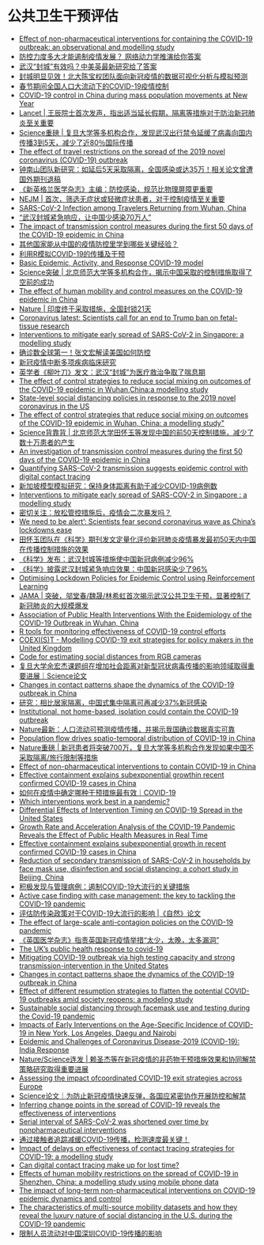# 公共卫生干预评估
- [Effect of non-pharmaceutical interventions for containing the COVID-19 outbreak: an observational and modelling study](https://www.worldpop.org/events/COVID_NPI)
- [防控力度多大才能遏制疫情发展？ 网络动力学推演给你答案](https://mp.weixin.qq.com/s/cOR7vX7HDpze8bwjUWf_RQ)
- [武汉“封城”有效吗？中美英最新研究给了答案](https://mp.weixin.qq.com/s/9mLMejp-32ZXepd_dGO_jg)
- [封城明显见效！北大陈宝权团队面向新冠疫情的数据可视化分析与模拟预测](https://mp.weixin.qq.com/s?__biz=MzI3MTA0MTk1MA==&mid=2652063313&idx=2&sn=017c26ec474fac9ab28f1fcf5616ff35&chksm=f12032a0c657bbb61303f83a421d0fa84ef7b4a3d1bac3ee26dcc316c8ff9b735c89f522d75d&mpshare=1&scene=1&srcid=&sharer_sharetime=1581410993797&sharer_shareid=9e5fd5f5b70c04306ea0c75c977dcdf9#rd)
- [春节期间全国人口大流动下的COVID-19疫情控制](https://mp.weixin.qq.com/s?__biz=MzU0Njk0ODk4Mg==&mid=2247487424&idx=1&sn=b3570dcfa7ac64ec69ed0b8993cd1915&chksm=fb549dd9cc2314cf4feffbf026f7a60274ba50d794633d5fb6cc8492bb22c369d526caf71d7c&mpshare=1&scene=1&srcid=&sharer_sharetime=1582626553764&sharer_shareid=cc522eb07e997d352cfce26bb80d69ec#rd)
- [COVID-19 control in China during mass population movements at New Year](https://www.thelancet.com/journals/lancet/article/PIIS0140-6736(20)30421-9/fulltext)
- [Lancet | 王辰院士首次发声，指出适当延长假期，隔离等措施对于防治新冠肺炎至关重要](https://mp.weixin.qq.com/s?__biz=MzU3MTE3MjUyOA==&mid=2247507374&idx=4&sn=92fe649edce8f1a15fb74fb2a8800767&chksm=fce6ae71cb912767bb8b65a3e0001b44e3ce49e178f9e3345837b9226c554a97ae2803cc12de&mpshare=1&scene=1&srcid=&sharer_sharetime=1582626657393&sharer_shareid=cc522eb07e997d352cfce26bb80d69ec#rd)
- [Science重磅 | 复旦大学等多机构合作，发现武汉出行禁令延缓了病毒向国内传播3到5天，减少了近80％国际传播](https://mp.weixin.qq.com/s?__biz=MzU3MTE3MjUyOA==&mid=2247507562&idx=3&sn=cefdf06d35e89e6aa6b2f546e0c9c41d&chksm=fce6adb5cb9124a334fb7457f809dc7a6dc2f8b4e9a55ea97217ea91fe10225cf14b0fed7b2b&mpshare=1&scene=1&srcid=&sharer_sharetime=1584908482987&sharer_shareid=cc522eb07e997d352cfce26bb80d69ec#rd)
- [The effect of travel restrictions on the spread of the 2019 novel coronavirus (COVID-19) outbreak](https://science.sciencemag.org/content/early/2020/03/05/science.aba9757)
- [钟南山团队新研究：如延后5天采取隔离，全国感染或达35万！相关论文曾遭国外期刊退稿](https://mp.weixin.qq.com/s?__biz=MjM5MTQzNzU2NA==&mid=2651677793&idx=1&sn=55259eece767b394e776e777d60f33bb&chksm=bd4c43f28a3bcae47f8f908ccab301e31c074c7532b67889e1878de55ecd7ebb70eb22eaf22a&mpshare=1&scene=1&srcid=&sharer_sharetime=1584907754166&sharer_shareid=cc522eb07e997d352cfce26bb80d69ec#rd)
- [《新英格兰医学杂志》主编：防控感染，规范比物理屏障更重要](https://mp.weixin.qq.com/s?__biz=MzIxNTc4NzU0MQ==&mid=2247494811&idx=1&sn=f515f2ad04104deb753ca754c92bb649&chksm=97905de1a0e7d4f79ee051ed5c3a16b27f0f6755d504391dedf0a48796afc98fd6061d48b5f7&mpshare=1&scene=1&srcid=&sharer_sharetime=1584906345157&sharer_shareid=cc522eb07e997d352cfce26bb80d69ec#rd)
- [NEJM | 首次，筛选无症状或轻微症状患者，对于控制疫情至关重要](https://mp.weixin.qq.com/s/YaXk_BMDDeklh5qDu_8L3A)
- [SARS-CoV-2 Infection among Travelers Returning from Wuhan, China](https://www.nejm.org/doi/full/10.1056/NEJMc2003100?query=featured_home)
- [“武汉封城紧急响应，让中国少感染70万人”](https://mp.weixin.qq.com/s/j2mYmv9i3nv9ubIdOcd0Iw)
- [The impact of transmission control measures during the first 50 days of the COVID-19 epidemic in China](https://www.medrxiv.org/content/10.1101/2020.01.30.20019844v4)
- [其他国家能从中国的疫情防控里学到哪些关键经验？](https://mp.weixin.qq.com/s/satnXZORWeFRJ18VmKmHLQ)
- [利用R模拟COVID-19的传播及干预](https://mp.weixin.qq.com/s/lN3HbVcWqSxQDtyblyOiMw)
- [Basic Epidemic, Activity, and Response COVID-19 model](https://github.com/wpgp/BEARmod)
- [Science突破 | 北京师范大学等多机构合作，揭示中国采取的控制措施取得了空前的成功](https://mp.weixin.qq.com/s/kY1VL4g8yjXSp3VyycpHmQ)
- [The effect of human mobility and control measures on the COVID-19 epidemic in China](https://science.sciencemag.org/content/early/2020/03/25/science.abb4218)
- [Nature | 印度终于采取措施，全国封锁21天](https://mp.weixin.qq.com/s/zwYVaBIDo-UtT0EfzahPog)
- [Coronavirus latest: Scientists call for an end to Trump ban on fetal-tissue research](https://www.nature.com/articles/d41586-020-00154-w)
- [Interventions to mitigate early spread of SARS-CoV-2 in Singapore: a modelling study](https://www.thelancet.com/journals/laninf/article/PIIS1473-3099(20)30162-6/fulltext)
- [确诊数全球第一！张文宏解读美国如何防控](https://mp.weixin.qq.com/s/BBeNYJGAJ54LpLJAq_iKEw)
- [新冠疫情中断多项疾病临床研究](https://mp.weixin.qq.com/s/9Xxsz6kGAKkcBkCFPT8ekw)
- [英学者《柳叶刀》发文：武汉“封城”为医疗救治争取了喘息期](http://news.sciencenet.cn/htmlnews/2020/3/437601.shtm)
- [The effect of control strategies to reduce social mixing on outcomes of the COVID-19 epidemic in Wuhan,China:a modelling study](https://www.thelancet.com/journals/lanpub/article/PIIS2468-2667(20)30073-6/fulltext)
- [State-level social distancing policies in response to the 2019 novel coronavirus in the US](https://github.com/COVID19StatePolicy/SocialDistancing)
- [The effect of control strategies that reduce social mixing on outcomes of the COVID-19 epidemic in Wuhan, China: a modelling study"](https://github.com/kieshaprem/covid19-agestructureSEIR-wuhan-social-distancing)
- [Science背靠背 | 北京师范大学田怀玉等发现中国的前50天控制措施，减少了数十万患者的产生](https://mp.weixin.qq.com/s/Ge0YyooY2XQsitXrXR7qJA)
- [An investigation of transmission control measures during the first 50 days of the COVID-19 epidemic in China](https://science.sciencemag.org/content/early/2020/03/30/science.abb6105)
- [Quantifying SARS-CoV-2 transmission suggests epidemic control with digital contact tracing](https://science.sciencemag.org/content/early/2020/03/30/science.abb6936)
- [新加坡模型模拟研究：保持身体距离有助于减少COVID-19病例数](https://mp.weixin.qq.com/s/4dW6vJ4xEC3pTNnp6aMYqw)
- [Interventions to mitigate early spread of SARS-COV-2 in Singapore : a modelling study](https://www.thelancet.com/journals/lancet/article/PIIS1473-3099(20)30162-6/fulltext)
- [密切关注：放松管控措施后，疫情会二次暴发吗？](https://mp.weixin.qq.com/s/XKtaQo2DO_l8Ce3_Jpusjw)
- [We need to be alert’: Scientists fear second coronavirus wave as China’s lockdowns ease](https://www.nature.com/articles/d41586-020-00938-0)
- [田怀玉团队在《科学》期刊发文定量化评价新冠肺炎疫情暴发最初50天内中国在传播控制措施的效果](https://mp.weixin.qq.com/s/MgpWkO4u5svsbg0SLk3ReQ)
- [《科学》发布：武汉封城等措施使中国新冠病例减少96%](https://mp.weixin.qq.com/s/T9sLyaNe7Wu78-lN3h0gkg)
- [《科学》披露武汉封城紧急响应效果：中国新冠感染少了96%](http://news.sciencenet.cn/htmlnews/2020/4/437782.shtm)
- [Optimising Lockdown Policies for Epidemic Control using Reinforcement Learning](https://arxiv.org/abs/2003.14093)
- [JAMA | 突破，邬堂春/魏晟/林希虹首次揭示武汉公共卫生干预，显著控制了新冠肺炎的大规模爆发](https://mp.weixin.qq.com/s/bnsSzDpf_NWU3qj_Hk3odA)
- [Association of Public Health Interventions With the Epidemiology of the COVID-19 Outbreak in Wuhan, China](https://jamanetwork.com/journals/jama/fullarticle/2764658)
- [R tools for monitoring effectiveness of COVID-19 control efforts](https://github.com/CBDRH/covidrecon)
- [COEXI(S)T - Modelling COVID-19 exit strategies for policy makers in the United Kingdom](https://github.com/gbohner/coexist)
- [Code for estimating social distances from RGB cameras](https://github.com/IIT-PAVIS/Social-Distancing)
- [复旦大学余宏杰课题组在增加社会距离对新型冠状病毒传播的影响领域取得重要进展｜Science论文](https://mp.weixin.qq.com/s/tvPUy1x7QtrIvTVYB-E6SA)
- [Changes in contact patterns shape the dynamics of the COVID-19 outbreak in China](https://science.sciencemag.org/content/early/2020/04/28/science.abb8001)
- [研究：相比居家隔离，中国式集中隔离可再减少37%新冠感染](http://news.sciencenet.cn/htmlnews/2020/5/439279.shtm)
- [Institutional, not home-based, isolation could contain the COVID-19 outbreak](https://www.thelancet.com/journals/lancet/article/PIIS0140-6736(20)31016-3/fulltext)
- [Nature最新：人口流动可预测疫情传播，并揭示我国确诊数据真实可靠](https://mp.weixin.qq.com/s/UHaJDX_RlU0VPSA_6I_ZrQ)
- [Population flow drives spatio-temporal distribution of COVID-19 in China](https://www.nature.com/articles/s41586-020-2284-y)
- [Nature重磅 | 新冠患者将突破700万，复旦大学等多机构合作发现如果中国不采取隔离/旅行限制等措施](https://mp.weixin.qq.com/s/lyDyxYA1JtUWhi7eKRnc0A)
- [Effect of non-pharmaceutical interventions to contain COVID-19 in China](https://www.nature.com/articles/s41586-020-2293-x)
- [Effective containment explains subexponential growthin recent confirmed COVID-19 cases in China](https://science.sciencemag.org/content/368/6492/742)
- [如何在疫情中确定哪种干预措施最有效｜COVID-19](https://mp.weixin.qq.com/s/_chdcG4XVqjSwtRSuRW3Dw)
- [Which interventions work best in a pandemic?](https://science.sciencemag.org/content/early/2020/05/20/science.abb6144)
- [Differential Effects of Intervention Timing on COVID-19 Spread in the United States](https://www.medrxiv.org/content/10.1101/2020.05.15.20103655v1)
- [Growth Rate and Acceleration Analysis of the COVID-19 Pandemic Reveals the Effect of Public Health Measures in Real Time](https://www.frontiersin.org/articles/10.3389/fmed.2020.00247/full)
- [Effective containment explains subexponential growth in recent confirmed COVID-19 cases in China](https://science.sciencemag.org/content/368/6492/742)
- [Reduction of secondary transmission of SARS-CoV-2 in households by face mask use, disinfection and social distancing: a cohort study in Beijing, China](https://gh.bmj.com/content/5/5/e002794)
- [积极发现与管理病例：遏制COVID-19大流行的关键措施](https://mp.weixin.qq.com/s/yTGbrt1YcK-XOSmWLZ9xIw)
- [Active case finding with case management: the key to tackling the COVID-19 pandemic](https://www.thelancet.com/journals/lancet/article/PIIS0140-6736(20)31278-2/fulltext)
- [评估防传染政策对于COVID-19大流行的影响 |《自然》论文](https://mp.weixin.qq.com/s/m1lmlDrsXWl76UAtAqxjkw)
- [The effect of large-scale anti-contagion policies on the COVID-19 pandemic](https://www.nature.com/articles/s41586-020-2404-8)
- [《英国医学杂志》指责英国新冠疫情举措“太少，太晚，太多漏洞”](https://mp.weixin.qq.com/s/LqXqO9ATyfLfqqBOgbnCGQ)
- [The UK’s public health response to covid-19](https://www.bmj.com/content/369/bmj.m1932)
- [Mitigating COVID-19 outbreak via high testing capacity and strong transmission-intervention in the United States](https://www.medrxiv.org/content/10.1101/2020.04.03.20052720v1)
- [Changes in contact patterns shape the dynamics of the COVID-19 outbreak in China](https://science.sciencemag.org/content/368/6498/1481)
- [Effect of different resumption strategies to flatten the potential COVID-19 outbreaks amid society reopens: a modeling study](https://www.medrxiv.org/content/10.1101/2020.06.25.20140418v1)
- [Sustainable social distancing through facemask use and testing during the Covid-19 pandemic](https://www.medrxiv.org/content/10.1101/2020.04.01.20049981v3)
- [Impacts of Early Interventions on the Age-Specific Incidence of COVID-19 in New York, Los Angeles, Daegu and Nairobi](https://www.medrxiv.org/content/10.1101/2020.04.19.20071803v1#disqus_thread)
- [Epidemic and Challenges of Coronavirus Disease-2019 (COVID-19): India Response](https://papers.ssrn.com/sol3/papers.cfm?abstract_id=3569665)
- [Nature/Science连发 | 赖圣杰等在新冠疫情的非药物干预措施效果和协同解禁策略研究取得重要进展](https://mp.weixin.qq.com/s/3N11ZpFRS0QwVszBK6Tdig)
- [Assessing the impact ofcoordinated COVID-19 exit strategies across Europe](https://science.sciencemag.org/content/early/2020/07/16/science.abc5096)
- [Science论文｜为防止新冠疫情快速反弹，各国应紧密协作开展防控和解禁](https://mp.weixin.qq.com/s/SuY13Z8nth2FtmL8MQXO8Q)
- [Inferring change points in the spread of COVID-19 reveals the effectiveness of interventions](https://science.sciencemag.org/content/369/6500/eabb9789)
- [Serial interval of SARS-CoV-2 was shortened over time by nonpharmaceutical interventions](https://science.sciencemag.org/content/early/2020/07/20/science.abc9004)
- [通过接触者追踪减缓COVID-19传播，检测速度最关键！](https://mp.weixin.qq.com/s/d-NXK58oEJsxZcQlzPeQcw)
- [Impact of delays on effectiveness of contact tracing strategies for COVID-19: a modelling study](https://www.thelancet.com/journals/lanpub/article/PIIS2468-2667(20)30157-2/fulltext)
- [Can digital contact tracing make up for lost time?](https://www.thelancet.com/journals/lanpub/article/PIIS2468-2667(20)30160-2/fulltext#%20)
- [Effects of human mobility restrictions on the spread of COVID-19 in Shenzhen, China: a modelling study using mobile phone data](https://www.sciencedirect.com/science/article/pii/S2589750020301655?via%3Dihub#fig3)
- [The impact of long-term non-pharmaceutical interventions on COVID-19 epidemic dynamics and control](https://www.medrxiv.org/content/10.1101/2020.05.03.20089078v1)
- [The characteristics of multi-source mobility datasets and how they reveal the luxury nature of social distancing in the U.S. during the COVID-19 pandemic](https://www.medrxiv.org/content/10.1101/2020.07.31.20143016v1)
- [限制人员流动对中国深圳COVID-19传播的影响](https://mp.weixin.qq.com/s/J6BivEVQDQgNYluSUsSygg)